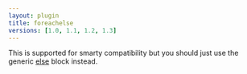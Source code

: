 ```yaml
---
layout: plugin
title: foreachelse
versions: [1.0, 1.1, 1.2, 1.3]
---
```


This is supported for smarty compatibility but you should just use the generic [else](/documentation/1.2.x/blocks/else.html) block instead.